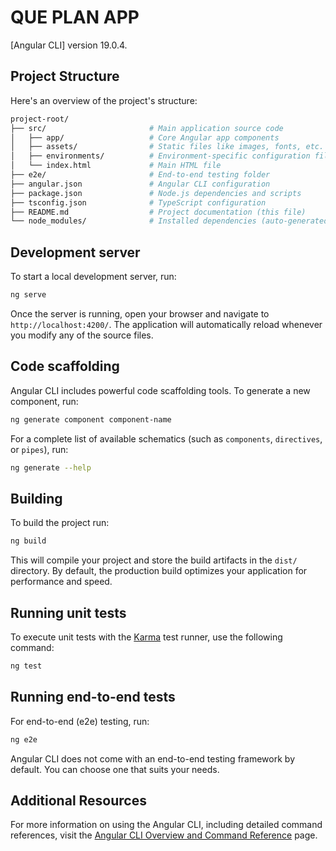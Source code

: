 # QUE PLAN APP
[Angular CLI] version 19.0.4.

## Project Structure

Here's an overview of the project's structure:
```bash
project-root/
├── src/                       # Main application source code
│   ├── app/                   # Core Angular app components
│   ├── assets/                # Static files like images, fonts, etc.
│   ├── environments/          # Environment-specific configuration files
│   └── index.html             # Main HTML file
├── e2e/                       # End-to-end testing folder
├── angular.json               # Angular CLI configuration
├── package.json               # Node.js dependencies and scripts
├── tsconfig.json              # TypeScript configuration
├── README.md                  # Project documentation (this file)
└── node_modules/              # Installed dependencies (auto-generated)
```

## Development server

To start a local development server, run:

```bash
ng serve
```

Once the server is running, open your browser and navigate to `http://localhost:4200/`. The application will automatically reload whenever you modify any of the source files.

## Code scaffolding

Angular CLI includes powerful code scaffolding tools. To generate a new component, run:

```bash
ng generate component component-name
```

For a complete list of available schematics (such as `components`, `directives`, or `pipes`), run:

```bash
ng generate --help
```

## Building

To build the project run:

```bash
ng build
```

This will compile your project and store the build artifacts in the `dist/` directory. By default, the production build optimizes your application for performance and speed.

## Running unit tests

To execute unit tests with the [Karma](https://karma-runner.github.io) test runner, use the following command:

```bash
ng test
```

## Running end-to-end tests

For end-to-end (e2e) testing, run:

```bash
ng e2e
```

Angular CLI does not come with an end-to-end testing framework by default. You can choose one that suits your needs.

## Additional Resources

For more information on using the Angular CLI, including detailed command references, visit the [Angular CLI Overview and Command Reference](https://angular.dev/tools/cli) page.
